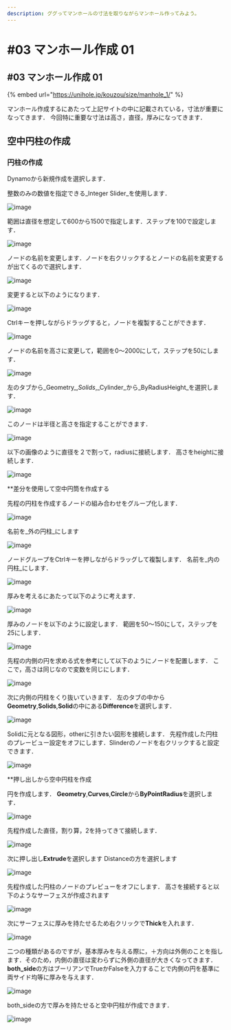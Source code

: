 ```yaml
---
description: ググってマンホールの寸法を取りながらマンホール作ってみよう。
---
```


# #03 マンホール作成 01

## #03 マンホール作成 01

{% embed url="https://unihole.jp/kouzou/size/manhole_1/" %}

マンホール作成するにあたって上記サイトの中に記載されている，寸法が重要になってきます． 今回特に重要な寸法は高さ，直径，厚みになってきます．

## 空中円柱の作成

### 円柱の作成

Dynamoから新規作成を選択します．

整数のみの数値を指定できる_Integer Slider_を使用します．

![image](https://user-images.githubusercontent.com/48234687/103218602-cbce9900-495e-11eb-9596-3d82e2d6f5af.png)

範囲は直径を想定して600から1500で指定します．ステップを100で設定します．

![image](https://user-images.githubusercontent.com/48234687/103218779-616a2880-495f-11eb-862c-d3b6e4341d2b.png)

ノードの名前を変更します．ノードを右クリックするとノードの名前を変更するが出てくるので選択します．

![image](https://user-images.githubusercontent.com/48234687/103218874-95dde480-495f-11eb-9ded-5b425213eb0b.png)

変更すると以下のようになります．

![image](https://user-images.githubusercontent.com/48234687/103219000-e0f7f780-495f-11eb-917b-454b58301f0d.png)

Ctrlキーを押しながらドラッグすると，ノードを複製することができます．

![image](https://user-images.githubusercontent.com/48234687/103219077-143a8680-4960-11eb-8ea5-37f9716c8433.png)

ノードの名前を高さに変更して，範囲を0〜2000にして，ステップを50にします．

![image](https://user-images.githubusercontent.com/48234687/103219186-5bc11280-4960-11eb-9c66-f48f77d280de.png)

左のタブから_Geometry_,_Solids_,_Cylinder_から_ByRadiusHeight_を選択します．

![image](https://user-images.githubusercontent.com/48234687/103219372-e144c280-4960-11eb-984f-c02b98445ab5.png)

このノードは半径と高さを指定することができます．

![image](https://user-images.githubusercontent.com/48234687/103219579-76e05200-4961-11eb-9d61-02c62c1f5e4a.png)

以下の画像のように直径を２で割って，radiusに接続します． 高さをheightに接続します．

![image](https://user-images.githubusercontent.com/48234687/103219760-f2da9a00-4961-11eb-901e-ed2db5f1bc1d.png)

\*\*差分を使用して空中円筒を作成する

先程の円柱を作成するノードの組み合わせをグループ化します．

![image](https://user-images.githubusercontent.com/48234687/103220365-6df08000-4963-11eb-91ec-7a4fb8111c28.png)

名前を_外の円柱_にします

![image](https://user-images.githubusercontent.com/48234687/103220462-ac863a80-4963-11eb-957e-ceec56bc4c1b.png)

ノードグループをCtrlキーを押しながらドラッグして複製します． 名前を_内の円柱_にします．

![image](https://user-images.githubusercontent.com/48234687/103220605-fd962e80-4963-11eb-8cd3-ba7496aea5b8.png)

厚みを考えるにあたって以下のように考えます．

![image](https://user-images.githubusercontent.com/48234687/103221362-c759ae80-4965-11eb-941d-feaef27a3ea5.png)

厚みのノードを以下のように設定します． 範囲を50〜150にして，ステップを25にします．

![image](https://user-images.githubusercontent.com/48234687/103221600-61b9f200-4966-11eb-98f2-f06982d2fcf9.png)

先程の内側の円を求める式を参考にして以下のようにノードを配置します． ここで，高さは同じなので変数を同じにします．

![image](https://user-images.githubusercontent.com/48234687/103248498-26431600-49ae-11eb-9de5-9459821acbf2.png)

次に内側の円柱をくり抜いていきます． 左のタブの中から**Geometry**,**Solids**,**Solid**の中にある**Difference**を選択します．

![image](https://user-images.githubusercontent.com/48234687/103248620-c5680d80-49ae-11eb-85c0-d407a1c19e08.png)

Solidに元となる図形，otherに引きたい図形を接続します． 先程作成した円柱のプレービュー設定をオフにします．Slinderのノードを右クリックすると設定できます．

![image](https://user-images.githubusercontent.com/48234687/103248801-9e5e0b80-49af-11eb-99e5-b46606131650.png)

\*\*押し出しから空中円柱を作成

円を作成します． **Geometry**,**Curves**,**Circle**から**ByPointRadius**を選択します．

![image](https://user-images.githubusercontent.com/48234687/103249079-e3cf0880-49b0-11eb-8ce4-1e12add26e8d.png)

先程作成した直径，割り算，2を持ってきて接続します．

![image](https://user-images.githubusercontent.com/48234687/103249235-a028ce80-49b1-11eb-811b-b48da21bdf18.png)

次に押し出し**Extrude**を選択します Distanceの方を選択します

![image](https://user-images.githubusercontent.com/48234687/103249329-f990fd80-49b1-11eb-8477-3d39c3d30432.png)

先程作成した円柱のノードのプレビューをオフにします． 高さを接続すると以下のようなサーフェスが作成されます

![image](https://user-images.githubusercontent.com/48234687/103249435-905dba00-49b2-11eb-8f5b-08d9913b5e30.png)

次にサーフェスに厚みを持たせるため右クリックで**Thick**を入れます．

![image](https://user-images.githubusercontent.com/48234687/103249561-34dffc00-49b3-11eb-88b4-5dbc1f29d2bc.png)

二つの種類があるのですが，基本厚みを与える際に，＋方向は外側のことを指します．そのため，内側の直径は変わらずに外側の直径が大きくなってきます． **both_side**の方はブーリアンでTrueかFalseを入力することで内側の円を基準に両サイド均等に厚みを与えます．

![image](https://user-images.githubusercontent.com/48234687/103249631-8ab4a400-49b3-11eb-9179-841573e1232e.png)

both_sideの方で厚みを持たせると空中円柱が作成できます．

![image](https://user-images.githubusercontent.com/48234687/103249995-22ff5880-49b5-11eb-8633-64eb14455f9c.png)
